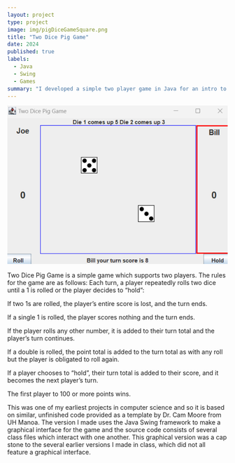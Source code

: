 ```yaml
---
layout: project
type: project
image: img/pigDiceGameSquare.png
title: "Two Dice Pig Game"
date: 2024
published: true
labels:
  - Java
  - Swing
  - Games
summary: "I developed a simple two player game in Java for an intro to computer science class"
---
```

<img class="img-fluid" src="../img/twoDicePigPanel.png">

Two Dice Pig Game is a simple game which supports two players. The rules for the game are as follows:
Each turn, a player repeatedly rolls two dice until a 1 is rolled or the player decides to “hold”:

If two 1s are rolled, the player’s entire score is lost, and the turn ends.

If a single 1 is rolled, the player scores nothing and the turn ends.

If the player rolls any other number, it is added to their turn total and the player’s turn continues.

If a double is rolled, the point total is added to the turn total as with any roll but the player is obligated to roll again.

If a player chooses to “hold”, their turn total is added to their score, and it becomes the next player’s turn.

The first player to 100 or more points wins.

This was one of my earliest projects in computer science and so it is based on similar, unfinished code provided as a template by Dr. Cam Moore from UH Manoa. The version I made uses the Java Swing framework to make a graphical interface for the game and the source code consists of several class files which interact with one another. This graphical version was a cap stone to the several earlier versions I made in class, which did not all feature a graphical interface. 
